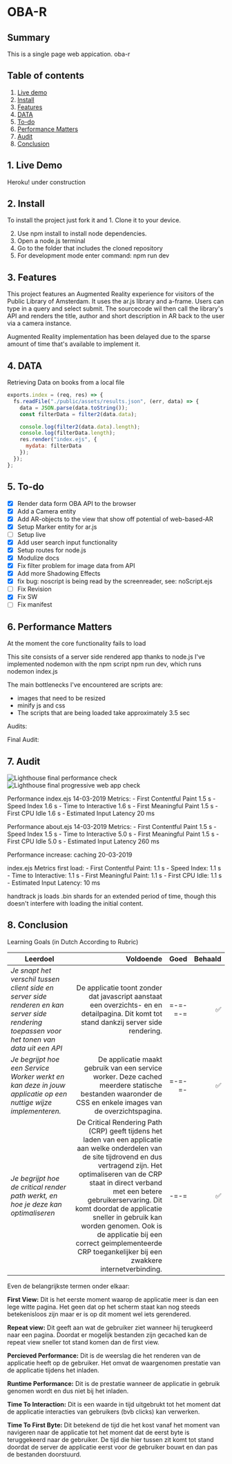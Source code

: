 # OBA-R

## Summary

This is a single page web appication. oba-r

## Table of contents

1. [Live demo](#1-Live-demo)
2. [Install](#2-Install)
3. [Features](#3-Features)
4. [DATA](#4-DATA)
5. [To-do](#5-To-do)
6. [Performance Matters](#6-Performance-Matters)
7. [Audit](#7-Audit)
8. [Conclusion](#8-Conclusion)

## 1. Live Demo

<!-- https://oba-ar.netlify.com -->

Heroku! under construction

## 2. Install

To install the project just fork it and 1. Clone it to your device.

2. Use npm install to install node dependencies.
3. Open a node.js terminal
4. Go to the folder that includes the cloned repository
5. For development mode enter command: npm run dev

## 3. Features

This project features an Augmented Reality experience for visitors of the Public Library of Amsterdam. It uses the ar.js library and a-frame. Users can type in a query and select submit. The sourcecode wil then call the library's API and renders the title, author and short description in AR back to the user via a camera instance.

Augmented Reality implementation has been delayed due to the sparse amount of time that's available to implement it.

## 4. DATA

Retrieving Data on books from a local file

```js
exports.index = (req, res) => {
  fs.readFile("./public/assets/results.json", (err, data) => {
    data = JSON.parse(data.toString());
    const filterData = filter2(data.data);

    console.log(filter2(data.data).length);
    console.log(filterData.length);
    res.render("index.ejs", {
      mydata: filterData
    });
  });
};
```

## 5. To-do

- [x] Render data form OBA API to the browser
- [x] Add a Camera entity
- [x] Add AR-objects to the view that show off potential of web-based-AR
- [x] Setup Marker entity for ar.js
- [ ] Setup live
- [x] Add user search input functionality
- [x] Setup routes for node.js
- [x] Modulize docs
- [x] Fix filter problem for image data from API
- [x] Add more Shadowing Effects
- [x] fix bug: noscript is being read by the screenreader, see: noScript.ejs
- [ ] Fix Revision
- [x] Fix SW
- [ ] Fix manifest

<!-- ## 6. Browser Technologies
    Features:

    -   Images
    With images disabled the section that shows where the image should be is still visible. This is not a good sight. Therefore in the future I want to use .svg files instead of .jpg add styling.

    -   Custom fonts
        To make sure that the user allways gets a good font a styling has been applied to font-family on the body. Each font is a fallback option if the one before fails, beginning with the default system UI-font and ending with sans-serif which tells the browser to pick the first sans-serif font that it finds. This statement covers 100% of the devices and browsers.

            font-family: system-ui, -apple-system, BlinkMacSystemFont, "Segoe UI",
            "Roboto", "Oxygen", "Ubuntu", "Cantarell", "Fira Sans",
            "Droid Sans", "Helvetica Neue", sans-serif;


    -   Color
        To make sure content wouldn't be visible colorblind, a simple color palette has been used that consi
    -   Mouse/Trackpad Disabled
        To make sure a user can still tab to content I've made sure that all buttons, input and links are either <a> or <button>.

    -   Broadband connection

    -   Javascript Disabled
        Whenever The site is visited when javascript is disabled by the user, the site will display a <noscript> tag that tell's the user the site loses it's functionality when javascript stays disabled.

    -   Cookies
    	Caching isn't used at the moment.
        This is something I might implement in the future and when that happens I will pay extra attention to making sure the user won't be contantly redirected to the homepage or contantly gets bothered to acceps a cookie -agreement.

    -   Localstorage
        Localstorage isn't used at the moment.
        When localstorage is turned off I will need to implement the same fallback strategy as with Cookies. But in this case I will also make sure the site still makes a call to retrieve data even though it can't store them locally.


ScreenReader:
    I've noticed that the screenreader includes the html noscript tag in it's speech. I've added this issue as a bug to the to-do list.

    The screenreader reads the lyrical content of the page good.
    It focusses on a specific grid when a grid is "clicked", therefore it slowly progresses through the document at a speed indicated by the user.
     -->

## 6. Performance Matters

At the moment the core functionality fails to load

This site consists of a server side rendered app thanks to node.js
I've implemented nodemon with the npm script npm run dev, which runs nodemon index.js

The main bottlenecks I've encountered are scripts are:

- images that need to be resized
- minify js and css
- The scripts that are being loaded take approximately 3.5 sec

Audits:

Final Audit:

## 7. Audit

![Lighthouse final performance check](https://github.com/Stanargy/BrowserTechnologies-PerformanceMatters/blob/master/public/assets/lighthouse_end.JPG)
![Lighthouse final progressive web app check](https://github.com/Stanargy/BrowserTechnologies-PerformanceMatters/blob/master/public/assets/lighthouse_end2.JPG)

Performance index.ejs
14-03-2019
Metrics: - First Contentful Paint
1.5 s - Speed Index
1.6 s - Time to Interactive
1.6 s - First Meaningful Paint
1.5 s - First CPU Idle
1.6 s - Estimated Input Latency
20 ms

Performance about.ejs
14-03-2019
Metrics: - First Contentful Paint
1.5 s - Speed Index
1.5 s - Time to Interactive
5.0 s - First Meaningful Paint
1.5 s - First CPU Idle
5.0 s - Estimated Input Latency
260 ms

Performance increase: caching
20-03-2019

index.ejs
Metrics first load: - First Contentful Paint:
1.1 s - Speed Index:
1.1 s - Time to Interactive:
1.1 s - First Meaningful Paint:
1.1 s - First CPU Idle:
1.1 s - Estimated Input Latency:
10 ms

handtrack js loads .bin shards for an extended period of time, though this doesn't interfere with loading the initial content.

## 8. Conclusion

Learning Goals (in Dutch According to Rubric)

| Leerdoel                                                                                                                                      |                                                                                                                                                                                                                                                                                                                                                                                                                   Voldoende |    Goed | Behaald |
| --------------------------------------------------------------------------------------------------------------------------------------------- | --------------------------------------------------------------------------------------------------------------------------------------------------------------------------------------------------------------------------------------------------------------------------------------------------------------------------------------------------------------------------------------------------------------------------: | ------: | ------: |
| _Je snapt het verschil tussen client side en server side renderen en kan server side rendering toepassen voor het tonen van data uit een API_ |                                                                                                                                                                                                                                                                                    De applicatie toont zonder dat javascript aanstaat een overzichts- en en detailpagina. Dit komt tot stand dankzij server side rendering. | =-=-=-= |      ✅ |
| _Je begrijpt hoe een Service Worker werkt en kan deze in jouw applicatie op een nuttige wijze implementeren._                                 |                                                                                                                                                                                                                                                                     De applicatie maakt gebruik van een service worker. Deze cached meerdere statische bestanden waaronder de CSS en enkele images van de overzichtspagina. |  =-=-=- |      ✅ |
| _Je begrijpt hoe de critical render path werkt, en hoe je deze kan optimaliseren_                                                             | De Critical Rendering Path (CRP) geeft tijdens het laden van een applicatie aan welke onderdelen van de site tijdrovend en dus vertragend zijn. Het optimaliseren van de CRP staat in direct verband met een betere gebruikerservaring. Dit komt doordat de applicatie sneller in gebruik kan worden genomen. Ook is de applicatie bij een correct geimplementeerde CRP toegankelijker bij een zwakkere internetverbinding. |    -=-= |      ✅ |

Even de belangrijkste termen onder elkaar:

**First View:** Dit is het eerste moment waarop de applicatie meer is dan een lege witte pagina. Het geen dat op het scherm staat kan nog steeds betekenisloos zijn maar er is op dit moment wel iets gerendered.

**Repeat view:** Dit geeft aan wat de gebruiker ziet wanneer hij terugkeerd naar een pagina. Doordat er mogelijk bestanden zijn gecached kan de repeat view sneller tot stand komen dan de first view.

**Percieved Performance:** Dit is de weerslag die het renderen van de applicatie heeft op de gebruiker. Het omvat de waargenomen prestatie van de applicatie tijdens het inladen.

**Runtime Performance:** Dit is de prestatie wanneer de applicatie in gebruik genomen wordt en dus niet bij het inladen.

**Time To Interaction:** Dit is een waarde in tijd uitgebrukt tot het moment dat de applicatie interacties van gebruikers (bvb clicks) kan verwerken.

**Time To First Byte:** Dit betekend de tijd die het kost vanaf het moment van navigeren naar de applicatie tot het moment dat de eerst byte is teruggekeerd naar de gebruiker. De tijd die hier tussen zit komt tot stand doordat de server de applicatie eerst voor de gebruiker bouwt en dan pas de bestanden doorstuurd.
